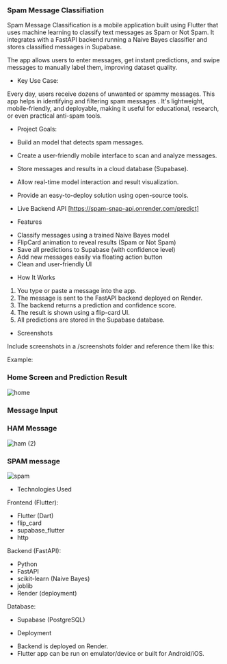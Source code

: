 ### Spam Message Classifiation

Spam Message Classification is a mobile application built using Flutter that uses machine learning to classify text messages as Spam or Not Spam. It integrates with a FastAPI backend running a Naive Bayes classifier and stores classified messages in Supabase.

The app allows users to enter messages, get instant predictions, and swipe messages to manually label them, improving dataset quality.

- Key Use Case:

Every day, users receive dozens of unwanted or spammy messages. This app helps in identifying and filtering spam messages . It's lightweight, mobile-friendly, and deployable, making it useful for educational, research, or even practical anti-spam tools.

- Project Goals:

* Build an model that detects spam messages.

* Create a user-friendly mobile interface to scan and analyze messages.

* Store messages and results in a cloud database (Supabase).

* Allow real-time model interaction and result visualization.

* Provide an easy-to-deploy solution using open-source tools.

- Live Backend API
[https://spam-snap-api.onrender.com/predict]

- Features

* Classify messages using a trained Naive Bayes model
* FlipCard animation to reveal results (Spam or Not Spam)
* Save all predictions to Supabase (with confidence level)
* Add new messages easily via floating action button
* Clean and user-friendly UI

- How It Works

1. You type or paste a message into the app.
2. The message is sent to the FastAPI backend deployed on Render.
3. The backend returns a prediction and confidence score.
4. The result is shown using a flip-card UI.
5. All predictions are stored in the Supabase database.

- Screenshots

Include screenshots in a /screenshots folder and reference them like this:

Example:

### Home Screen and Prediction Result

![home](https://github.com/user-attachments/assets/2ed4f1f6-53ed-47f8-a896-8985855bfedb)




### Message Input 
### HAM Message
![ham (2)](https://github.com/user-attachments/assets/f72d4b23-235d-4d68-a621-53f038f76386)

### SPAM message
![spam](https://github.com/user-attachments/assets/aacaa897-8063-4c8e-bc0a-c6aa64072471)



- Technologies Used

Frontend (Flutter):

* Flutter (Dart)
* flip\_card
* supabase\_flutter
* http

Backend (FastAPI):

* Python
* FastAPI
* scikit-learn (Naive Bayes)
* joblib
* Render (deployment)

Database:

* Supabase (PostgreSQL)

- Deployment

* Backend is deployed on Render.
* Flutter app can be run on emulator/device or built for Android/iOS.



